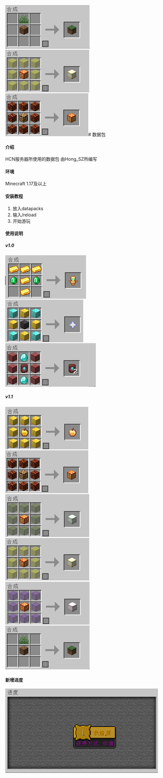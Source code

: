 ![输入图片说明](grass.png)![输入图片说明](y_froglight.png)![输入图片说明](light.png)# 数据包

#### 介绍
HCN服务器所使用的数据包
由Hong_SZ所编写

#### 环境
Minecraft 1.17及以上

#### 安装教程

1.  放入datapacks
2.  输入/reload
3.  开始游玩

#### 使用说明

##### v1.0

![输入图片说明](usetotem.png)
![输入图片说明](%E4%B8%8B%E7%95%8C%E4%B9%8B%E6%98%9F.png)
![输入图片说明](nether.png)

##### v1.1

![输入图片说明](enchanted_golden_apple.png)
![输入图片说明](light.png)
![输入图片说明](g_froglight.png)
![输入图片说明](y_froglight.png)
![输入图片说明](p_froglight.png)
![输入图片说明](grass.png)

#### 新增进度

![输入图片说明](advancement.png)

